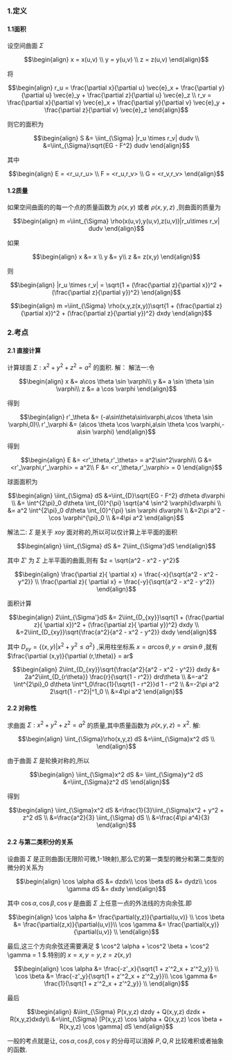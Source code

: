 ### 1.定义
#### 1.1面积
设空间曲面 $\Sigma$ 

$$\begin{align}
    x = x(u,v) \\
    y = y(u,v) \\
    z = z(u,v)
\end{align}$$

将

$$\begin{align}
    r_u = \frac{\partial x}{\partial u} \vec{e}_x + \frac{\partial y}{\partial u} \vec{e}_y + \frac{\partial z}{\partial u} \vec{e}_z \\
    r_v = \frac{\partial x}{\partial v} \vec{e}_x + \frac{\partial y}{\partial v} \vec{e}_y + \frac{\partial z}{\partial v} \vec{e}_z
\end{align}$$

则它的面积为

$$\begin{align}
    S &= \iint_{\Sigma} |r_u \times r_v| dudv \\
    &=\iint_{\Sigma}\sqrt{EG - F^2} dudv
\end{align}$$

其中

$$\begin{align}
    E = <r_u,r_u> \\
    F = <r_u,r_v> \\
    G = <r_v,r_v>
\end{align}$$



#### 1.2质量
如果空间曲面的的每一个点的质量函数为 $\rho(x,y)$ 或者 $\rho(x,y,z)$ ,则曲面的质量为

$$\begin{align}
    m =\iint_{\Sigma} \rho(x(u,v),y(u,v),z(u,v))|r_u\times r_v| dudv
\end{align}$$

如果

$$\begin{align}
    x &= x \\
    y &= y\\
    z &= z(x,y)
\end{align}$$

则

$$\begin{align}
    |r_u \times r_v| = \sqrt{1 + (\frac{\partial z}{\partial x})^2 + (\frac{\partial z}{\partial y})^2}
\end{align}$$


$$\begin{align}
    m =\iint_{\Sigma} \rho(x,y,z(x,y))\sqrt{1 + (\frac{\partial z}{\partial x})^2 + (\frac{\partial z}{\partial y})^2} dxdy
\end{align}$$


### 2.考点
#### 2.1 直接计算
计算球面 $\Sigma :x^2 + y^2 + z^2 = a^2$ 的面积.
解：
解法一:令

$$\begin{align}
    x &= a\cos \theta \sin \varphi\\
    y &= a \sin \theta \sin \varphi\\
    z &= a \cos \varphi
\end{align}$$

得到

$$\begin{align}
    r'_\theta &= (-a\sin\theta\sin\varphi,a\cos \theta \sin \varphi,0)\\
    r'_\varphi &= (a\cos \theta \cos \varphi,a\sin \theta \cos \varphi,-a\sin \varphi)
\end{align}$$

得到

$$\begin{align}
    E &= <r'_\theta,r'_\theta> = a^2\sin^2\varphi\\
    G &= <r'_\varphi,r'_\varphi> = a^2\\
    F &= <r'_\theta,r'_\varphi> = 0
\end{align}$$

球面面积为

$$\begin{align}
    \iint_{\Sigma} dS &=\iint_{D}\sqrt{EG - F^2} d\theta d\varphi \\
    &= \int^{2\pi}_0 d\theta \int_{0}^{\pi} \sqrt{a^4 \sin^2 \varphi}d\varphi \\
    &= a^2 \int^{2\pi}_0 d\theta \int_{0}^{\pi} \sin \varphi d\varphi \\
    &=2\pi a^2 -\cos \varphi^{\pi}_0 \\
    &=4\pi a^2
\end{align}$$

解法二:
$\Sigma$ 是关于 $xoy$ 面对称的,所以可以仅计算上半平面的面积

$$\begin{align}
    \iint_{\Sigma} dS &= 2\iint_{\Sigma'}dS
\end{align}$$

其中 $\Sigma'$ 为 $\Sigma$ 上半平面的曲面,则有 $z = \sqrt{a^2 - x^2 - y^2}$

$$\begin{align}
    \frac{\partial z}{ \partial x} = \frac{-x}{\sqrt{a^2 - x^2 - y^2}} \\
    \frac{\partial z}{ \partial x} = \frac{-y}{\sqrt{a^2 - x^2 - y^2}}
\end{align}$$

面积计算

$$\begin{align}
    2\iint_{\Sigma'}dS &= 2\iint_{D_{xy}}\sqrt{1 + (\frac{\partial z}{ \partial x})^2 + (\frac{\partial z}{ \partial y})^2} dxdy \\
    &=2\iint_{D_{xy}}\sqrt{\frac{a^2}{a^2 - x^2 - y^2}} dxdy
\end{align}$$

其中 $D_{xy} = \{(x,y)| x^2 + y^2 \leq a^2\}$ ,采用柱坐标系 $x = ar\cos\theta , y = ar\sin \theta$ ,就有 $\frac{\partial (x,y)}{\partial (r,\theta)} = ar$


$$\begin{align}
    2\iint_{D_{xy}}\sqrt{\frac{a^2}{a^2 - x^2 - y^2}} dxdy &= 2a^2\iint_{D_{r\theta}} \frac{r}{\sqrt{1 - r^2}} drd\theta \\
    &=-a^2 \int^{2\pi}_0 d\theta \int^1_0\frac{1}{\sqrt{1 - r^2}}d 1 - r^2 \\
    &=-2\pi a^2 2\sqrt{1 - r^2}|^1_0 \\
    &=4\pi a^2
\end{align}$$



#### 2.2 对称性
求曲面 $\Sigma:x^2 + y^2 + z^2 = a^2$ 的质量,其中质量函数为 $\rho(x,y,z) = x^2$.
解:

$$\begin{align}
    \iint_{\Sigma}\rho(x,y,z) dS &=\iint_{\Sigma}x^2 dS  \\
\end{align}$$

由于曲面 $\Sigma$ 是轮换对称的,所以

$$\begin{align}
    \iint_{\Sigma}x^2 dS &= \iint_{\Sigma}y^2 dS &=\iint_{\Sigma}z^2 dS
\end{align}$$

得到

$$\begin{align}
    \iint_{\Sigma}x^2 dS &=\frac{1}{3}\iint_{\Sigma}x^2 + y^2 + z^2 dS \\
    &=\frac{a^2}{3} \iint_{\Sigma} dS \\
    &=\frac{4\pi a^4}{3}
\end{align}$$

#### 2.2 与第二类积分的关系
设曲面 $\Sigma$ 是正则曲面(无限阶可微,1-1映射),那么它的第一类型的微分和第二类型的微分的关系为

$$\begin{align}
    \cos \alpha dS &= dzdx\\
    \cos \beta dS &= dydz\\
    \cos \gamma dS &= dxdy
\end{align}$$

其中 $\cos \alpha,\cos \beta,\cos \gamma$ 是曲面 $\Sigma$ 上任意一点的外法线的方向余弦.即

$$\begin{align}
    \cos \alpha &= \frac{\partial(y,z)}{\partial(u,v)} \\
    \cos \beta &= \frac{\partial(z,x)}{\partial(u,v)}\\
    \cos \gamma &= \frac{\partial(x,y)}{\partial(u,v)} \\
\end{align}$$

最后,这三个方向余弦还需要满足 $    \cos^2 \alpha + \cos^2 \beta + \cos^2 \gamma = 1 $.特别的 $x = x , y = y, z = z(x,y)$ 

$$\begin{align}
    \cos \alpha &= \frac{-z'_x}{\sqrt{1 + z'^2_x + z'^2_y}} \\
    \cos \beta &= \frac{-z'_y}{\sqrt{1 + z'^2_x + z'^2_y}}\\
    \cos \gamma &= \frac{1}{\sqrt{1 + z'^2_x + z'^2_y}} \\
\end{align}$$

最后


$$\begin{align}
    &\iint_{\Sigma} P(x,y,z) dzdy + Q(x,y,z) dzdx + R(x,y,z)dxdy\\ &=\iint_{\Sigma} [P(x,y,z) \cos \alpha + Q(x,y,z) \cos \beta + R(x,y,z) \cos \gamma] dS
\end{align}$$

一般的考点就是让, $\cos \alpha,\cos \beta, \cos \gamma$ 的分母可以消掉 $P,Q,R$ 比较难积或者抽象的函数.



